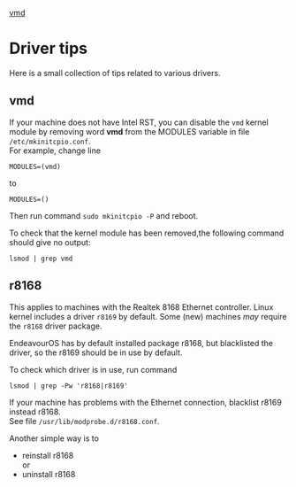 [vmd](driver-tips.md#vmd)

# Driver tips

Here is a small collection of tips related to various drivers.

## vmd

If your machine does not have Intel RST, you can disable the `vmd` kernel module
by removing word **vmd** from the MODULES variable in file `/etc/mkinitcpio.conf`.<br>
For example, change line
```
MODULES=(vmd)
```
to
```
MODULES=()
```
Then run command
`sudo mkinitcpio -P` and reboot.

To check that the kernel module has been removed,the following command should give no output:<br>
```
lsmod | grep vmd
```

## r8168

This applies to machines with the Realtek 8168 Ethernet controller.
Linux kernel includes a driver `r8169` by default. Some (new) machines *may* require the `r8168` driver package.

EndeavourOS has by default installed package r8168, but blacklisted the driver, so the r8169 should be in use by default.

To check which driver is in use, run command
```
lsmod | grep -Pw 'r8168|r8169'
```

If your machine has problems with the Ethernet connection, blacklist r8169 instead r8168.<br>
See file `/usr/lib/modprobe.d/r8168.conf`.

Another simple way is to
- reinstall r8168<br>
  or
- uninstall r8168
